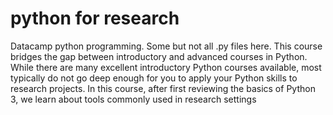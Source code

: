 # python for research
Datacamp python programming. Some but not all .py files here.
This course bridges the gap between introductory and advanced courses in Python. While there are many excellent introductory Python courses available, most typically do not go deep enough for you to apply your Python skills to research projects. In this course, 
after first reviewing the basics of Python 3, we learn about tools commonly used in research settings
